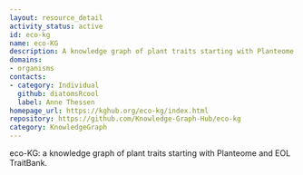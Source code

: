 ```yaml
---
layout: resource_detail
activity_status: active
id: eco-kg
name: eco-KG
description: A knowledge graph of plant traits starting with Planteome and EOL TraitBank.
domains:
- organisms
contacts:
- category: Individual
  github: diatomsRcool
  label: Anne Thessen
homepage_url: https://kghub.org/eco-kg/index.html
repository: https://github.com/Knowledge-Graph-Hub/eco-kg
category: KnowledgeGraph
---
```


eco-KG: a knowledge graph of plant traits starting with Planteome and EOL TraitBank.
